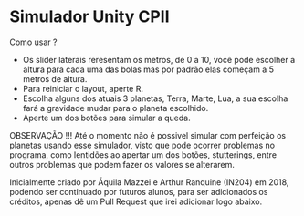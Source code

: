 # Simulador Unity CPII
Como usar ?
  - Os slider laterais reresentam os metros, de 0 a 10, você pode escolher a altura para cada uma das bolas mas por padrão elas começam a 5 metros de altura.
   - Para reiniciar o layout, aperte R.
   - Escolha alguns dos atuais 3 planetas, Terra, Marte, Lua, a sua escolha fará a gravidade mudar para o planeta escolhido.
   - Aperte um dos botões para simular a queda.
   
OBSERVAÇÃO !!!
  Até o momento não é possivel simular com perfeição os planetas usando esse simulador, visto que pode ocorrer problemas no programa, como lentidões ao apertar um dos botões, stutterings, entre outros problemas que podem fazer os valores se alterarem.
  
  
  
  Inicialmente criado por Áquila Mazzei e Arthur Ranquine (IN204) em 2018, podendo ser continuado por futuros alunos, para ser adicionados os créditos, apenas dê um Pull Request que irei adicionar logo abaixo.
